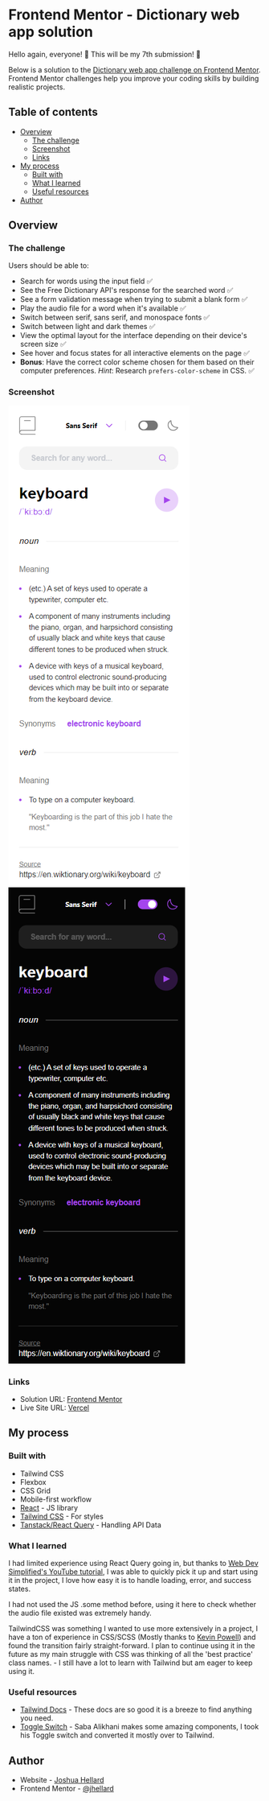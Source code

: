 # Frontend Mentor - Dictionary web app solution

Hello again, everyone! 👋 This will be my 7th submission! 🎉

Below is a solution to the [Dictionary web app challenge on Frontend Mentor](https://www.frontendmentor.io/challenges/dictionary-web-app-h5wwnyuKFL). Frontend Mentor challenges help you improve your coding skills by building realistic projects.

## Table of contents

- [Overview](#overview)
  - [The challenge](#the-challenge)
  - [Screenshot](#screenshot)
  - [Links](#links)
- [My process](#my-process)
  - [Built with](#built-with)
  - [What I learned](#what-i-learned)
  - [Useful resources](#useful-resources)
- [Author](#author)

## Overview

### The challenge

Users should be able to:

- Search for words using the input field ✅
- See the Free Dictionary API's response for the searched word ✅
- See a form validation message when trying to submit a blank form ✅
- Play the audio file for a word when it's available ✅
- Switch between serif, sans serif, and monospace fonts ✅
- Switch between light and dark themes ✅
- View the optimal layout for the interface depending on their device's screen size ✅
- See hover and focus states for all interactive elements on the page ✅
- **Bonus**: Have the correct color scheme chosen for them based on their computer preferences. _Hint_: Research `prefers-color-scheme` in CSS. ✅

### Screenshot

![](./public/assets/mobile-finished.png) ![](./public/assets/mobile-finished-dark.png)

### Links

- Solution URL: [Frontend Mentor](https://your-solution-url.com)
- Live Site URL: [Vercel](https://dictionary-jhellard.vercel.app/)

## My process

### Built with

- Tailwind CSS
- Flexbox
- CSS Grid
- Mobile-first workflow
- [React](https://reactjs.org/) - JS library
- [Tailwind CSS](https://tailwindcss.com/) - For styles
- [Tanstack/React Query](https://tanstack.com/query/latest) - Handling API Data

### What I learned

I had limited experience using React Query going in, but thanks to [Web Dev Simplified's YouTube tutorial](https://www.youtube.com/watch?v=r8Dg0KVnfMA), I was able to quickly pick it up and start using it in the project, I love how easy it is to handle loading, error, and success states.

I had not used the JS .some method before, using it here to check whether the audio file existed was extremely handy.

TailwindCSS was something I wanted to use more extensively in a project, I have a ton of experience in CSS/SCSS (Mostly thanks to [Kevin Powell](https://www.youtube.com/@KevinPowell)) and found the transition fairly straight-forward. I plan to continue using it in the future as my main struggle with CSS was thinking of all the 'best practice' class names. - I still have a lot to learn with Tailwind but am eager to keep using it.

### Useful resources

- [Tailwind Docs](https://tailwindcss.com/docs) - These docs are so good it is a breeze to find anything you need.
- [Toggle Switch](https://codepen.io/fydsa) - Saba Alikhani makes some amazing components, I took his Toggle switch and converted it mostly over to Tailwind.

## Author

- Website - [Joshua Hellard](https://www.hellard.dev)
- Frontend Mentor - [@jhellard](https://www.frontendmentor.io/profile/jhellard)
